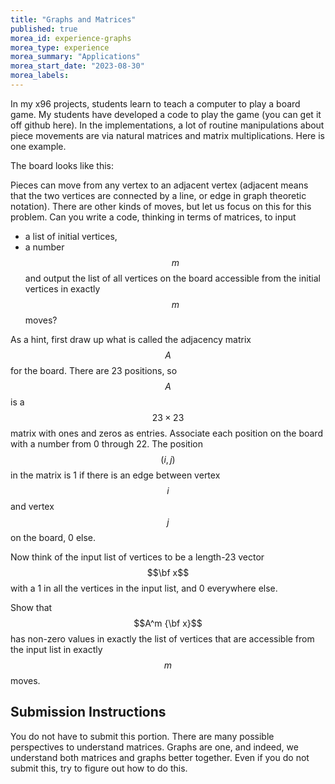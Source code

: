 ```yaml
---
title: "Graphs and Matrices"
published: true
morea_id: experience-graphs
morea_type: experience
morea_summary: "Applications"
morea_start_date: "2023-08-30"
morea_labels:
---
```


In my x96 projects, students learn to teach a computer to play a board
game.  My students have developed a code to play the game (you can get
it off github here). In the implementations, a lot of routine manipulations
about piece movements are via natural matrices and matrix multiplications.
Here is one example.

The board looks like this:


Pieces can move from any vertex to an adjacent vertex (adjacent means that
the two vertices are connected by a line, or edge in graph theoretic notation).
There are other kinds of moves, but let us focus on this for this problem. Can
you write a code, thinking in terms of matrices, to input 
* a list of initial vertices,
* a number $$m$$ 
and output the list of all vertices on the board accessible from the initial
vertices in exactly $$m$$ moves?

As a hint, first draw up what is called the adjacency matrix $$A$$ for
the board.  There are 23 positions, so $$A$$ is a $$23\times 23$$ matrix
with ones and zeros as entries. Associate each position on the board with a 
number from 0 through 22. The position $$(i,j)$$ in the matrix is 1 if there
is an edge between vertex $$i$$ and vertex $$j$$ on the board, 0 else. 

Now think of the input list of vertices to be a length-23 vector $$\bf
x$$ with a 1 in all the vertices in the input list, and 0 everywhere else.

Show that $$A^m {\bf x}$$ has non-zero values in exactly the list of vertices
that are accessible from the input list in exactly $$m$$ moves.

## Submission Instructions

You do not have to submit this portion. There are many possible perspectives
to understand matrices. Graphs are one, and indeed, we understand both matrices
and graphs better together. Even if you do not submit this, try to figure out
how to do this.

